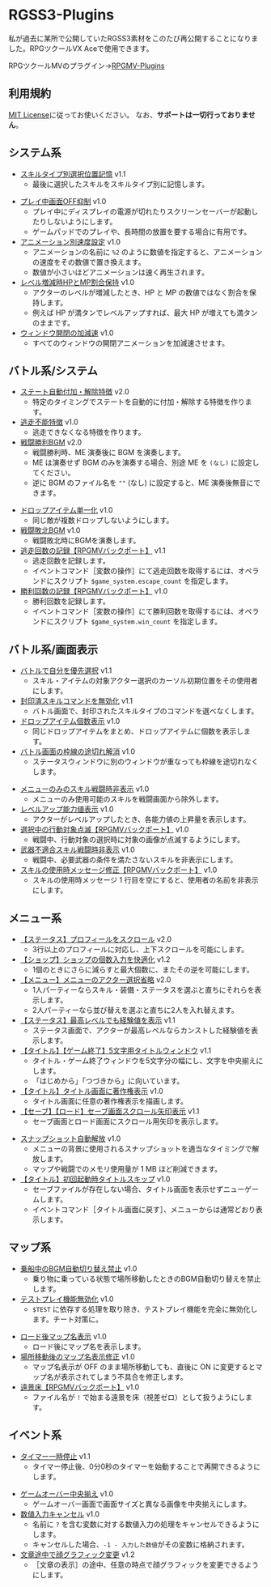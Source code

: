 # RGSS3-Plugins
私が過去に某所で公開していたRGSS3素材をこのたび再公開することになりました。RPGツクールVX Aceで使用できます。

RPGツクールMVのプラグイン→[RPGMV-Plugins](https://git.io/tmv)

## 利用規約
[MIT License](/LICENSE)に従ってお使いください。
なお、**サポートは一切行っておりません**。

## システム系
- [スキルタイプ別選択位置記憶](/system/last_skill.rb) v1.1
  - 最後に選択したスキルをスキルタイプ別に記憶します。
+ [プレイ中画面OFF抑制](/system/display_required.rb) v1.0
  + プレイ中にディスプレイの電源が切れたりスクリーンセーバーが起動したりしないようにします。
  + ゲームパッドでのプレイや、長時間の放置を要する場合に有用です。
+ [アニメーション別速度設定](/system/animation_rate.rb) v1.0
  + アニメーションの名前に `%2` のように数値を指定すると、アニメーションの速度をその数値で置き換えます。
  + 数値が小さいほどアニメーションは速く再生されます。
+ [レベル増減時HPとMP割合保持](/system/preserve_mhp.rb) v1.0
  + アクターのレベルが増減したとき、HP と MP の数値ではなく割合を保持します。
  + 例えば HP が満タンでレベルアップすれば、最大 HP が増えても満タンのままです。
+ [ウィンドウ開閉の加減速](/system/accelerate_openness.rb) v1.0
  + すべてのウィンドウの開閉アニメーションを加減速させます。

## バトル系/システム
- [ステート自動付加・解除特徴](/battle/state_feature.rb) v2.0
  - 特定のタイミングでステートを自動的に付加・解除する特徴を作ります。
- [逃走不能特徴](/battle/escape_feature.rb) v1.0
  - 逃走できなくなる特徴を作ります。
- [戦闘勝利BGM](/battle/victory_bgm.rb) v2.0
  - 戦闘勝利時、ME 演奏後に BGM を演奏します。
  - ME は演奏せず BGM のみを演奏する場合、別途 ME を `(なし)` に設定してください。
  - 逆に BGM のファイル名を `""` (なし) に設定すると、ME 演奏後無音にできます。
+ [ドロップアイテム単一化](/battle/unique_dropitem.rb) v1.0
  + 同じ敵が複数ドロップしないようにします。
+ [戦闘敗北BGM](/battle/defeat_bgm.rb) v1.0
  + 戦闘敗北時にBGMを演奏します。
+ [逃走回数の記録【RPGMVバックポート】](/battle/escape_count.rb) v1.1
  + 逃走回数を記録します。
  + イベントコマンド［変数の操作］にて逃走回数を取得するには、オペランドにスクリプト `$game_system.escape_count` を指定します。
+ [勝利回数の記録【RPGMVバックポート】](/battle/win_count.rb) v1.0
  + 勝利回数を記録します。
  + イベントコマンド［変数の操作］にて勝利回数を取得するには、オペランドにスクリプト `$game_system.win_count` を指定します。

## バトル系/画面表示
- [バトルで自分を優先選択](/battle/select_me.rb) v1.1
  - スキル・アイテムの対象アクター選択のカーソル初期位置をその使用者にします。
- [封印済スキルコマンドを無効化](/battle/sealed_skillcommand.rb) v1.1
  - バトル画面で、封印されたスキルタイプのコマンドを選べなくします。
- [ドロップアイテム個数表示](/battle/num_dropitems.rb) v1.0
  - 同じドロップアイテムをまとめ、ドロップアイテムに個数を表示します。
- [バトル画面の枠線の途切れ解消](/battle/battle_border.rb) v1.0
  - ステータスウィンドウに別のウィンドウが重なっても枠線を途切れなくします。
+ [メニューのみのスキル戦闘時非表示](/battle/exclude_menuskill.rb) v1.0
  + メニューのみ使用可能のスキルを戦闘画面から除外します。
+ [レベルアップ能力値表示](/battle/display_paramup.rb) v1.0
  + アクターがレベルアップしたとき、各能力値の上昇量を表示します。
+ [選択中の行動対象点滅【RPGMVバックポート】](/battle/selection_effect.rb) v1.0
  + 戦闘中、行動対象の選択時に対象の画像が点滅するようにします。
+ [武器不適合スキル戦闘時非表示](/battle/hideby_wtype.rb) v1.0
  + 戦闘中、必要武器の条件を満たさないスキルを非表示にします。
+ [スキルの使用時メッセージ修正【RPGMVバックポート】](/battle/skill_message.rb) v1.0
  + スキルの使用時メッセージ 1 行目を空にすると、使用者の名前を非表示にします。

## メニュー系
- [【ステータス】プロフィールをスクロール](/menu/profile_scroll.rb) v2.0
  - 3行以上のプロフィールに対応し、上下スクロールを可能にします。
- [【ショップ】ショップの個数入力を快適化](/menu/shop_number.rb) v1.2
  - 1個のときにさらに減らすと最大個数に、またその逆を可能にします。
- [【メニュー】メニューのアクター選択省略](/menu/quick_swap.rb) v2.0
  - 1人パーティーならスキル・装備・ステータスを選ぶと直ちにそれらを表示します。
  - 2人パーティーなら並び替えを選ぶと直ちに2人を入れ替えます。
- [【ステータス】最高レベルでも経験値を表示](/menu/max_exp.rb) v1.1
  - ステータス画面で、アクターが最高レベルならカンストした経験値を表示します。
- [【タイトル】【ゲーム終了】5文字用タイトルウィンドウ](/menu/title_5.rb) v1.1
  - タイトル・ゲーム終了ウィンドウを5文字分の幅にし、文字を中央揃えにします。
  - 「はじめから」「つづきから」に向いています。
- [【タイトル】タイトル画面に著作権表示](/menu/title_copyright.rb) v1.0
  - タイトル画面に任意の著作権表示を描画します。
- [【セーブ】【ロード】セーブ画面スクロール矢印表示](/menu/save_arrow.rb) v1.1
  - セーブ画面とロード画面にスクロール用矢印を表示します。
+ [スナップショット自動解放](/menu/dispose_snapshot.rb) v1.0
  + メニューの背景に使用されるスナップショットを適当なタイミングで解放します。
  + マップや戦闘でのメモリ使用量が 1 MB ほど削減できます。
+ [【タイトル】初回起動時タイトルスキップ](/menu/skip_first_title.rb) v1.0
  + セーブファイルが存在しない場合、タイトル画面を表示せずニューゲームします。
  + イベントコマンド［タイトル画面に戻す］、メニューからは通常どおり表示します。

## マップ系
- [乗船中のBGM自動切り替え禁止](/map/riding_nonautoplay.rb) v1.0
  - 乗り物に乗っている状態で場所移動したときのBGM自動切り替えを禁止します。
- [テストプレイ機能無効化](/map/disable_testplay.rb) v1.0
  - `$TEST` に依存する処理を取り除き、テストプレイ機能を完全に無効化します。チート対策に。
+ [ロード後マップ名表示](/map/loaded_mapname.rb) v1.0
  + ロード後にマップ名を表示します。
+ [場所移動後のマップ名表示修正](/map/name_display.rb) v1.0
  + マップ名表示が OFF のまま場所移動しても、直後に ON に変更するとマップ名が表示されてしまう不具合を修正します。
+ [遠景床【RPGMVバックポート】](/map/zero_parallax.rb) v1.0
  + ファイル名が `!` で始まる遠景を床（視差ゼロ）として扱うようにします。

## イベント系
- [タイマー一時停止](/event/timer_resume.rb) v1.1
  - タイマー停止後、0分0秒のタイマーを始動することで再開できるようにします。
+ [ゲームオーバー中央揃え](/event/center_gameover.rb) v1.0
  + ゲームオーバー画面で画面サイズと異なる画像を中央揃えにします。
+ [数値入力キャンセル](/event/num_cancel.rb) v1.0
  + 名前に `?` を含む変数に対する数値入力の処理をキャンセルできるようにします。
  + キャンセルした場合、`-1 - 入力した数値`がその変数に格納されます。
+ [文章途中で顔グラフィック変更](/event/change_face_image_in_text.rb) v1.2
  + ［文章の表示］の途中、任意の時点で顔グラフィックを変更できるようにします。
